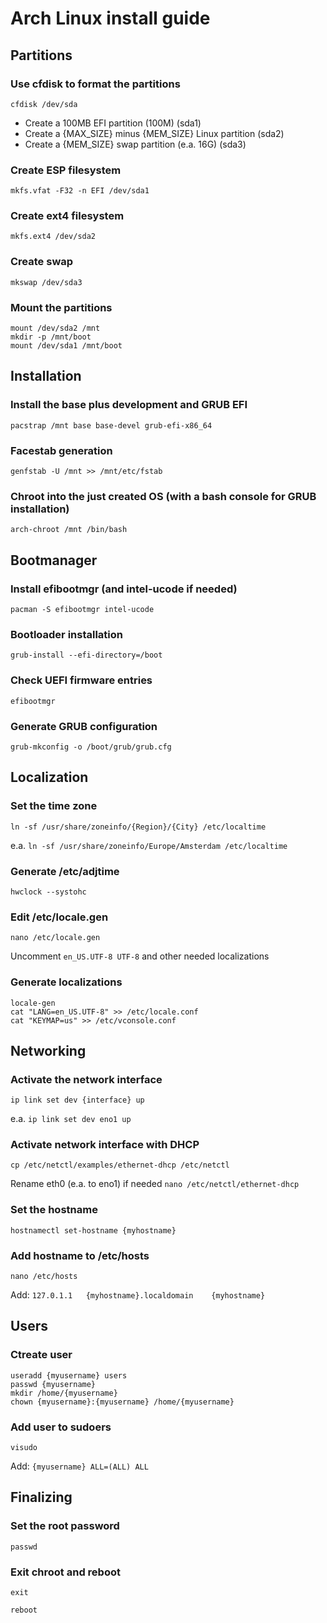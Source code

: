 # Arch Linux install guide

## Partitions

### Use cfdisk to format the partitions
```cfdisk /dev/sda```

* Create a 100MB EFI partition (100M) (sda1)
* Create a {MAX_SIZE} minus {MEM_SIZE} Linux partition (sda2)
* Create a {MEM_SIZE} swap partition (e.a. 16G) (sda3)


### Create ESP filesystem
```mkfs.vfat -F32 -n EFI /dev/sda1```


### Create ext4 filesystem
```mkfs.ext4 /dev/sda2```


### Create swap
```mkswap /dev/sda3```


### Mount the partitions
```
mount /dev/sda2 /mnt
mkdir -p /mnt/boot
mount /dev/sda1 /mnt/boot
```


## Installation

### Install the base plus development and GRUB EFI
```pacstrap /mnt base base-devel grub-efi-x86_64```


### Facestab generation
```genfstab -U /mnt >> /mnt/etc/fstab```


### Chroot into the just created OS (with a bash console for GRUB installation)
```arch-chroot /mnt /bin/bash```


## Bootmanager

### Install efibootmgr (and intel-ucode if needed)
```pacman -S efibootmgr intel-ucode```


### Bootloader installation
```grub-install --efi-directory=/boot```


### Check UEFI firmware entries
```efibootmgr```


### Generate GRUB configuration
```grub-mkconfig -o /boot/grub/grub.cfg```


## Localization

### Set the time zone
```ln -sf /usr/share/zoneinfo/{Region}/{City} /etc/localtime```

e.a.
```ln -sf /usr/share/zoneinfo/Europe/Amsterdam /etc/localtime```


### Generate /etc/adjtime
```hwclock --systohc```


### Edit /etc/locale.gen
```nano /etc/locale.gen```

Uncomment ```en_US.UTF-8 UTF-8``` and other needed localizations

### Generate localizations
```
locale-gen
cat "LANG=en_US.UTF-8" >> /etc/locale.conf
cat "KEYMAP=us" >> /etc/vconsole.conf
```


## Networking

### Activate the network interface
```ip link set dev {interface} up```

e.a. ```ip link set dev eno1 up```

### Activate network interface with DHCP
```cp /etc/netctl/examples/ethernet-dhcp /etc/netctl```

Rename eth0 (e.a. to eno1) if needed
```nano /etc/netctl/ethernet-dhcp```


### Set the hostname
```hostnamectl set-hostname {myhostname}```


### Add hostname to /etc/hosts
```nano /etc/hosts```

Add: ```127.0.1.1	{myhostname}.localdomain	{myhostname}```


## Users

### Ctreate user
```
useradd {myusername} users
passwd {myusername}
mkdir /home/{myusername}
chown {myusername}:{myusername} /home/{myusername}
```

### Add user to sudoers
```visudo```

Add: ```{myusername} ALL=(ALL) ALL```


## Finalizing

### Set the root password
```passwd```


### Exit chroot and reboot
```exit```

```reboot```

